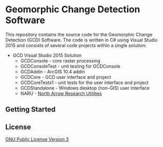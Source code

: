 # Geomorphic Change Detection Software

This repository contains the source code for the Geomorphic Change Detection (GCD) Software. The code is written in C# using Visual Studio 2015 and consists of several code projects within a single solution:

* GCD Visual Studio 2015 Solution
    * GCDConsole - core raster processing
    * GCDConsoleTest - unit testing for GCDConsole
    * GCDAddin - ArcGIS 10.4 addin
    * GCDCore - GCD user interface and project
    * GCDCoreTests1 - unit tests for the user interface and project
    * GCDStandalone - Windows desktop (non-GIS) user interface
    * NARU - [North Arrow Research Utilities](https://github.com/NorthArrowResearch/naru)

## Getting Started

## License

[GNU Public License Version 3](https://raw.githubusercontent.com/Riverscapes/gcd/master/LICENSE)
